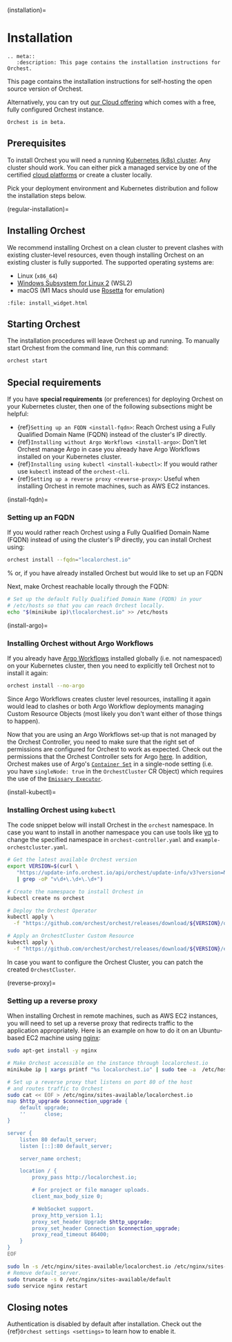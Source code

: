 (installation)=

# Installation

```{eval-rst}
.. meta::
   :description: This page contains the installation instructions for Orchest.
```

This page contains the installation instructions for self-hosting the open source version of Orchest.

Alternatively, you can try out [our Cloud offering](https://cloud.orchest.io/signup)
which comes with a free, fully configured Orchest instance.

```{note}
Orchest is in beta.
```

## Prerequisites

To install Orchest you will need a running [Kubernetes (k8s) cluster](https://kubernetes.io/docs/setup/). Any cluster should work. You can either pick a managed
service by one of the certified [cloud platforms](https://kubernetes.io/docs/setup/production-environment/turnkey-solutions/) or create a cluster
locally.

Pick your deployment environment and Kubernetes distribution and follow the installation steps
below.

(regular-installation)=

## Installing Orchest

We recommend installing Orchest on a clean cluster to prevent clashes with existing cluster-level resources,
even though installing Orchest on an existing cluster is fully supported.
The supported operating systems are:

- Linux (`x86_64`)
- [Windows Subsystem for Linux 2](https://docs.microsoft.com/en-us/windows/wsl/about) (WSL2)
- macOS (M1 Macs should use [Rosetta](https://support.apple.com/en-us/HT211861) for emulation)

```{raw} html
:file: install_widget.html
```

## Starting Orchest

The installation procedures will leave Orchest up and running.
To manually start Orchest from the command line, run this command:

```bash
orchest start
```

## Special requirements

If you have **special requirements** (or preferences) for deploying Orchest on your Kubernetes
cluster, then one of the following subsections might be helpful:

- {ref}`Setting up an FQDN <install-fqdn>`: Reach Orchest using a Fully Qualified Domain Name
  (FQDN) instead of the cluster's IP directly.
- {ref}`Installing without Argo Workflows <install-argo>`: Don't let Orchest manage Argo in case you
  already have Argo Workflows installed on your Kubernetes cluster.
- {ref}`Installing using kubectl <install-kubectl>`: If you would rather use `kubectl` instead of
  the `orchest-cli`.
- {ref}`Setting up a reverse proxy <reverse-proxy>`: Useful when installing Orchest in remote machines,
  such as AWS EC2 instances.

(install-fqdn)=

### Setting up an FQDN

If you would rather reach Orchest using a Fully Qualified Domain Name (FQDN) instead of using the
cluster's IP directly, you can install Orchest using:

```bash
orchest install --fqdn="localorchest.io"
```

% or, if you have already installed Orchest but would like to set up an FQDN

Next, make Orchest reachable locally through the FQDN:

```bash
# Set up the default Fully Qualified Domain Name (FQDN) in your
# /etc/hosts so that you can reach Orchest locally.
echo "$(minikube ip)\tlocalorchest.io" >> /etc/hosts
```

(install-argo)=

### Installing Orchest without Argo Workflows

If you already have [Argo Workflows](https://argoproj.github.io/argo-workflows/) installed globally
(i.e. not namespaced) on your Kubernetes cluster, then you need to explicitly tell Orchest not to
install it again:

```bash
orchest install --no-argo
```

Since Argo Workflows creates cluster level resources, installing it again would lead to clashes or
both Argo Workflow deployments managing Custom Resource Objects (most likely you don't want either
of those things to happen).

Now that you are using an Argo Workflows set-up that is not managed by the Orchest Controller, you
need to make sure that the right set of permissions are configured for Orchest to work as expected.
Check out the permissions that the Orchest Controller sets for Argo
[here](https://github.com/orchest/orchest/tree/v2022.08.8/services/orchest-controller/deploy/thirdparty/argo-workflows).
In addition, Orchest makes use of Argo's [`Container Set`](https://argoproj.github.io/argo-workflows/container-set-template/) in a single-node setting
(i.e. you have `singleNode: true` in the `OrchestCluster` CR Object) which requires the use of the
[`Emissary Executor`](https://argoproj.github.io/argo-workflows/workflow-executors/#emissary-emissary).

(install-kubectl)=

### Installing Orchest using `kubectl`

The code snippet below will install Orchest in the `orchest` namespace. In case you want to
install in another namespace you can use tools like [yq](https://github.com/mikefarah/yq) to
change the specified namespace in `orchest-controller.yaml` and `example-orchestcluster.yaml`.

```bash
# Get the latest available Orchest version
export VERSION=$(curl \
   "https://update-info.orchest.io/api/orchest/update-info/v3?version=None&is_cloud=False" \
   | grep -oP "v\d+\.\d+\.\d+")

# Create the namespace to install Orchest in
kubectl create ns orchest

# Deploy the Orchest Operator
kubectl apply \
  -f "https://github.com/orchest/orchest/releases/download/${VERSION}/orchest-controller.yaml"

# Apply an OrchestCluster Custom Resource
kubectl apply \
  -f "https://github.com/orchest/orchest/releases/download/${VERSION}/example-orchestcluster.yaml"
```

In case you want to configure the Orchest Cluster, you can patch the created `OrchestCluster`.

(reverse-proxy)=

### Setting up a reverse proxy

When installing Orchest in remote machines, such as AWS EC2 instances,
you will need to set up a reverse proxy that redirects traffic to the application appropriately.
Here is an example on how to do it on an Ubuntu-based EC2 machine using [nginx]:

```bash
sudo apt-get install -y nginx

# Make Orchest accessible on the instance through localorchest.io
minikube ip | xargs printf "%s localorchest.io" | sudo tee -a  /etc/hosts

# Set up a reverse proxy that listens on port 80 of the host
# and routes traffic to Orchest
sudo cat << EOF > /etc/nginx/sites-available/localorchest.io
map $http_upgrade $connection_upgrade {
    default upgrade;
    ''      close;
}

server {
	listen 80 default_server;
	listen [::]:80 default_server;

	server_name orchest;

	location / {
		proxy_pass http://localorchest.io;

		# For project or file manager uploads.
		client_max_body_size 0;

		# WebSocket support.
		proxy_http_version 1.1;
		proxy_set_header Upgrade $http_upgrade;
		proxy_set_header Connection $connection_upgrade;
		proxy_read_timeout 86400;
	}
}
EOF

sudo ln -s /etc/nginx/sites-available/localorchest.io /etc/nginx/sites-enabled/
# Remove default_server.
sudo truncate -s 0 /etc/nginx/sites-available/default
sudo service nginx restart
```

[nginx]: https://nginx.org/en/

## Closing notes

Authentication is disabled by default after installation. Check out the {ref}`Orchest settings <settings>` to learn how to enable it.
